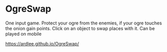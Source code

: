 # OgreSwap

One input game. Protect your ogre from the enemies, if your ogre touches the onion gain points. Click on an object to swap places with it.
Can be played on mobile 

https://ardlee.github.io/OgreSwap/
